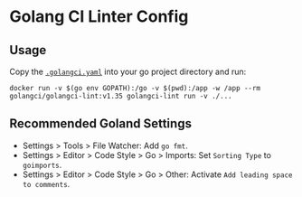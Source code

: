 # Golang CI Linter Config

## Usage
Copy the [`.golangci.yaml`](.golangci.yml) into your go project directory and run:

``
docker run -v $(go env GOPATH):/go -v $(pwd):/app -w /app --rm golangci/golangci-lint:v1.35 golangci-lint run -v ./...
``

## Recommended Goland Settings

* Settings > Tools > File Watcher: Add `go fmt`.
* Settings > Editor > Code Style > Go > Imports: Set `Sorting Type` to `goimports`.
* Settings > Editor > Code Style > Go > Other: Activate `Add leading space to comments`.
